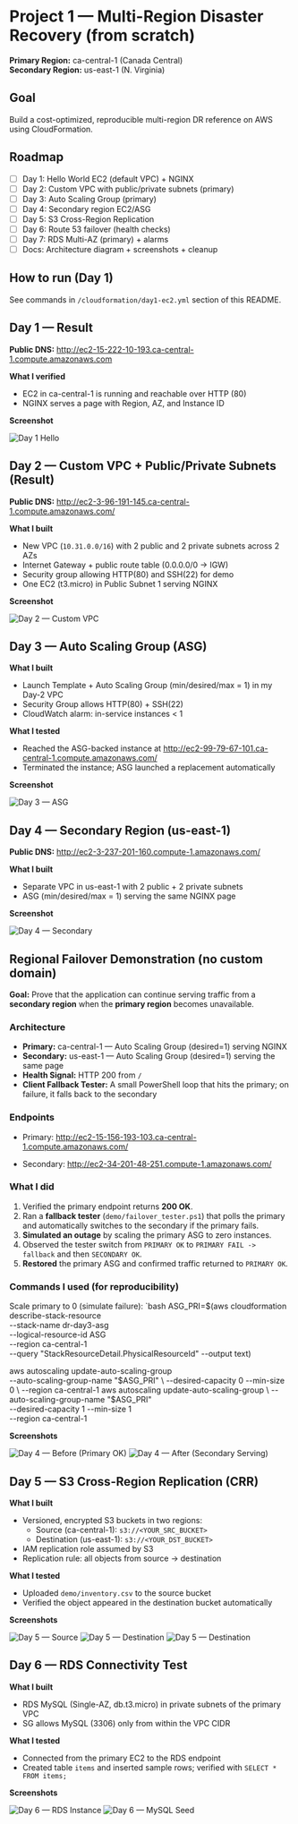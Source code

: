 # Project 1 — Multi-Region Disaster Recovery (from scratch)

**Primary Region:** ca-central-1 (Canada Central)  
**Secondary Region:** us-east-1 (N. Virginia)

## Goal
Build a cost-optimized, reproducible multi-region DR reference on AWS using CloudFormation.

## Roadmap
- [ ] Day 1: Hello World EC2 (default VPC) + NGINX
- [ ] Day 2: Custom VPC with public/private subnets (primary)
- [ ] Day 3: Auto Scaling Group (primary)
- [ ] Day 4: Secondary region EC2/ASG
- [ ] Day 5: S3 Cross-Region Replication
- [ ] Day 6: Route 53 failover (health checks)
- [ ] Day 7: RDS Multi-AZ (primary) + alarms
- [ ] Docs: Architecture diagram + screenshots + cleanup

## How to run (Day 1)
See commands in `/cloudformation/day1-ec2.yml` section of this README.
## Day 1 — Result

**Public DNS:** http://ec2-15-222-10-193.ca-central-1.compute.amazonaws.com

**What I verified**
- EC2 in ca-central-1 is running and reachable over HTTP (80)
- NGINX serves a page with Region, AZ, and Instance ID

**Screenshot**


![Day 1 Hello](demo/failover-test-screenshots/day1-hello.png)


## Day 2 — Custom VPC + Public/Private Subnets (Result)

**Public DNS:** http://ec2-3-96-191-145.ca-central-1.compute.amazonaws.com/

**What I built**
- New VPC (`10.31.0.0/16`) with 2 public and 2 private subnets across 2 AZs
- Internet Gateway + public route table (0.0.0.0/0 → IGW)
- Security group allowing HTTP(80) and SSH(22) for demo
- One EC2 (t3.micro) in Public Subnet 1 serving NGINX

**Screenshot**

![Day 2 — Custom VPC](demo/failover-test-screenshots/day2.png)
## Day 3 — Auto Scaling Group (ASG)

**What I built**
- Launch Template + Auto Scaling Group (min/desired/max = 1) in my Day-2 VPC
- Security Group allows HTTP(80) + SSH(22)
- CloudWatch alarm: in-service instances < 1

**What I tested**
- Reached the ASG-backed instance at http://ec2-99-79-67-101.ca-central-1.compute.amazonaws.com/
- Terminated the instance; ASG launched a replacement automatically

**Screenshot**

![Day 3 — ASG](demo/failover-test-screenshots/day3-asg.png)


## Day 4 — Secondary Region (us-east-1)

**Public DNS:** http://ec2-3-237-201-160.compute-1.amazonaws.com/

**What I built**
- Separate VPC in us-east-1 with 2 public + 2 private subnets
- ASG (min/desired/max = 1) serving the same NGINX page

**Screenshot**

![Day 4 — Secondary](demo/failover-test-screenshots/day4-secondary.png) 
## Regional Failover Demonstration (no custom domain) 

**Goal:** Prove that the application can continue serving traffic from a **secondary region** when the **primary region** becomes unavailable.

### Architecture
- **Primary:** ca-central-1 — Auto Scaling Group (desired=1) serving NGINX
- **Secondary:** us-east-1 — Auto Scaling Group (desired=1) serving the same page
- **Health Signal:** HTTP 200 from `/`
- **Client Fallback Tester:** A small PowerShell loop that hits the primary; on failure, it falls back to the secondary

### Endpoints
- Primary: http://ec2-15-156-193-103.ca-central-1.compute.amazonaws.com/

- Secondary: http://ec2-34-201-48-251.compute-1.amazonaws.com/

### What I did
1. Verified the primary endpoint returns **200 OK**.
2. Ran a **fallback tester** (`demo/failover_tester.ps1`) that polls the primary and automatically switches to the secondary if the primary fails.
3. **Simulated an outage** by scaling the primary ASG to zero instances.
4. Observed the tester switch from `PRIMARY OK` to `PRIMARY FAIL -> fallback` and then `SECONDARY OK`.
5. **Restored** the primary ASG and confirmed traffic returned to `PRIMARY OK`.

### Commands I used (for reproducibility)

Scale primary to 0 (simulate failure):
`bash
ASG_PRI=$(aws cloudformation describe-stack-resource \
  --stack-name dr-day3-asg \
  --logical-resource-id ASG \
  --region ca-central-1 \
  --query "StackResourceDetail.PhysicalResourceId" --output text)

aws autoscaling update-auto-scaling-group \
  --auto-scaling-group-name "$ASG_PRI" \
  --desired-capacity 0 --min-size 0 \
  --region ca-central-1
aws autoscaling update-auto-scaling-group \
  --auto-scaling-group-name "$ASG_PRI" \
  --desired-capacity 1 --min-size 1 \
  --region ca-central-1

**Screenshots**

![Day 4 — Before (Primary OK)](demo/failover-test-screenshots/day4-failover-before.png)
![Day 4 — After (Secondary Serving)](demo/failover-test-screenshots/day4-failover-after.png)

## Day 5 — S3 Cross-Region Replication (CRR)

**What I built**
- Versioned, encrypted S3 buckets in two regions:
  - Source (ca-central-1): `s3://<YOUR_SRC_BUCKET>`
  - Destination (us-east-1): `s3://<YOUR_DST_BUCKET>`
- IAM replication role assumed by S3
- Replication rule: all objects from source → destination

**What I tested**
- Uploaded `demo/inventory.csv` to the source bucket
- Verified the object appeared in the destination bucket automatically

**Screenshots**

![Day 5 — Source](demo/failover-test-screenshots/day5-s3-src.png)
![Day 5 — Destination](demo/failover-test-screenshots/day5-s3-dest.png)
![Day 5 — Destination](demo/failover-test-screenshots/day5-s3-dest-details.png)

## Day 6 — RDS Connectivity Test 

**What I built**
- RDS MySQL (Single-AZ, db.t3.micro) in private subnets of the primary VPC
- SG allows MySQL (3306) only from within the VPC CIDR

**What I tested**
- Connected from the primary EC2 to the RDS endpoint
- Created table `items` and inserted sample rows; verified with `SELECT * FROM items;`

**Screenshots**

![Day 6 — RDS Instance](demo/failover-test-screenshots/day6-rds-instance.png)
![Day 6 — MySQL Seed](demo/failover-test-screenshots/day6-mysql-seed.png)



